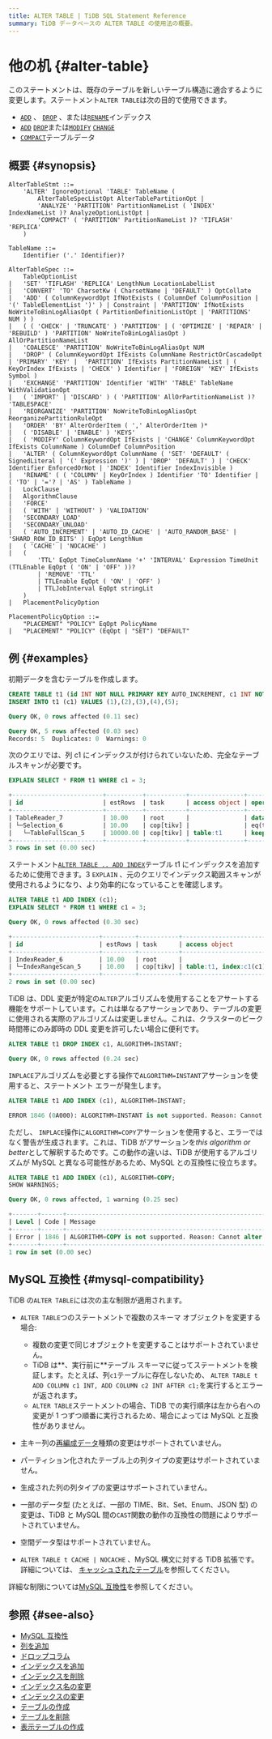 ```yaml
---
title: ALTER TABLE | TiDB SQL Statement Reference
summary: TiDB データベースの ALTER TABLE の使用法の概要。
---
```


# 他の机 {#alter-table}

このステートメントは、既存のテーブルを新しいテーブル構造に適合するように変更します。ステートメント`ALTER TABLE`は次の目的で使用できます。

-   [`ADD`](/sql-statements/sql-statement-add-index.md) 、 [`DROP`](/sql-statements/sql-statement-drop-index.md) 、または[`RENAME`](/sql-statements/sql-statement-rename-index.md)インデックス
-   [`ADD`](/sql-statements/sql-statement-add-column.md) [`DROP`](/sql-statements/sql-statement-drop-column.md)または[`MODIFY`](/sql-statements/sql-statement-modify-column.md) [`CHANGE`](/sql-statements/sql-statement-change-column.md)
-   [`COMPACT`](/sql-statements/sql-statement-alter-table-compact.md)テーブルデータ

## 概要 {#synopsis}

```ebnf+diagram
AlterTableStmt ::=
    'ALTER' IgnoreOptional 'TABLE' TableName (
        AlterTableSpecListOpt AlterTablePartitionOpt |
        'ANALYZE' 'PARTITION' PartitionNameList ( 'INDEX' IndexNameList )? AnalyzeOptionListOpt |
        'COMPACT' ( 'PARTITION' PartitionNameList )? 'TIFLASH' 'REPLICA'
    )

TableName ::=
    Identifier ('.' Identifier)?

AlterTableSpec ::=
    TableOptionList
|   'SET' 'TIFLASH' 'REPLICA' LengthNum LocationLabelList
|   'CONVERT' 'TO' CharsetKw ( CharsetName | 'DEFAULT' ) OptCollate
|   'ADD' ( ColumnKeywordOpt IfNotExists ( ColumnDef ColumnPosition | '(' TableElementList ')' ) | Constraint | 'PARTITION' IfNotExists NoWriteToBinLogAliasOpt ( PartitionDefinitionListOpt | 'PARTITIONS' NUM ) )
|   ( ( 'CHECK' | 'TRUNCATE' ) 'PARTITION' | ( 'OPTIMIZE' | 'REPAIR' | 'REBUILD' ) 'PARTITION' NoWriteToBinLogAliasOpt ) AllOrPartitionNameList
|   'COALESCE' 'PARTITION' NoWriteToBinLogAliasOpt NUM
|   'DROP' ( ColumnKeywordOpt IfExists ColumnName RestrictOrCascadeOpt | 'PRIMARY' 'KEY' |  'PARTITION' IfExists PartitionNameList | ( KeyOrIndex IfExists | 'CHECK' ) Identifier | 'FOREIGN' 'KEY' IfExists Symbol )
|   'EXCHANGE' 'PARTITION' Identifier 'WITH' 'TABLE' TableName WithValidationOpt
|   ( 'IMPORT' | 'DISCARD' ) ( 'PARTITION' AllOrPartitionNameList )? 'TABLESPACE'
|   'REORGANIZE' 'PARTITION' NoWriteToBinLogAliasOpt ReorganizePartitionRuleOpt
|   'ORDER' 'BY' AlterOrderItem ( ',' AlterOrderItem )*
|   ( 'DISABLE' | 'ENABLE' ) 'KEYS'
|   ( 'MODIFY' ColumnKeywordOpt IfExists | 'CHANGE' ColumnKeywordOpt IfExists ColumnName ) ColumnDef ColumnPosition
|   'ALTER' ( ColumnKeywordOpt ColumnName ( 'SET' 'DEFAULT' ( SignedLiteral | '(' Expression ')' ) | 'DROP' 'DEFAULT' ) | 'CHECK' Identifier EnforcedOrNot | 'INDEX' Identifier IndexInvisible )
|   'RENAME' ( ( 'COLUMN' | KeyOrIndex ) Identifier 'TO' Identifier | ( 'TO' | '='? | 'AS' ) TableName )
|   LockClause
|   AlgorithmClause
|   'FORCE'
|   ( 'WITH' | 'WITHOUT' ) 'VALIDATION'
|   'SECONDARY_LOAD'
|   'SECONDARY_UNLOAD'
|   ( 'AUTO_INCREMENT' | 'AUTO_ID_CACHE' | 'AUTO_RANDOM_BASE' | 'SHARD_ROW_ID_BITS' ) EqOpt LengthNum
|   ( 'CACHE' | 'NOCACHE' )
|   (
        'TTL' EqOpt TimeColumnName '+' 'INTERVAL' Expression TimeUnit (TTLEnable EqOpt ( 'ON' | 'OFF' ))?
        | 'REMOVE' 'TTL'
        | TTLEnable EqOpt ( 'ON' | 'OFF' )
        | TTLJobInterval EqOpt stringLit
    )
|   PlacementPolicyOption

PlacementPolicyOption ::=
    "PLACEMENT" "POLICY" EqOpt PolicyName
|   "PLACEMENT" "POLICY" (EqOpt | "SET") "DEFAULT"
```

## 例 {#examples}

初期データを含むテーブルを作成します。

```sql
CREATE TABLE t1 (id INT NOT NULL PRIMARY KEY AUTO_INCREMENT, c1 INT NOT NULL);
INSERT INTO t1 (c1) VALUES (1),(2),(3),(4),(5);
```

```sql
Query OK, 0 rows affected (0.11 sec)

Query OK, 5 rows affected (0.03 sec)
Records: 5  Duplicates: 0  Warnings: 0
```

次のクエリでは、列 c1 にインデックスが付けられていないため、完全なテーブルスキャンが必要です。

```sql
EXPLAIN SELECT * FROM t1 WHERE c1 = 3;
```

```sql
+-------------------------+----------+-----------+---------------+--------------------------------+
| id                      | estRows  | task      | access object | operator info                  |
+-------------------------+----------+-----------+---------------+--------------------------------+
| TableReader_7           | 10.00    | root      |               | data:Selection_6               |
| └─Selection_6           | 10.00    | cop[tikv] |               | eq(test.t1.c1, 3)              |
|   └─TableFullScan_5     | 10000.00 | cop[tikv] | table:t1      | keep order:false, stats:pseudo |
+-------------------------+----------+-----------+---------------+--------------------------------+
3 rows in set (0.00 sec)
```

ステートメント[`ALTER TABLE .. ADD INDEX`](/sql-statements/sql-statement-add-index.md)テーブル t1 にインデックスを追加するために使用できます。3 `EXPLAIN` 、元のクエリでインデックス範囲スキャンが使用されるようになり、より効率的になっていることを確認します。

```sql
ALTER TABLE t1 ADD INDEX (c1);
EXPLAIN SELECT * FROM t1 WHERE c1 = 3;
```

```sql
Query OK, 0 rows affected (0.30 sec)

+------------------------+---------+-----------+------------------------+---------------------------------------------+
| id                     | estRows | task      | access object          | operator info                               |
+------------------------+---------+-----------+------------------------+---------------------------------------------+
| IndexReader_6          | 10.00   | root      |                        | index:IndexRangeScan_5                      |
| └─IndexRangeScan_5     | 10.00   | cop[tikv] | table:t1, index:c1(c1) | range:[3,3], keep order:false, stats:pseudo |
+------------------------+---------+-----------+------------------------+---------------------------------------------+
2 rows in set (0.00 sec)
```

TiDB は、DDL 変更が特定の`ALTER`アルゴリズムを使用することをアサートする機能をサポートしています。これは単なるアサーションであり、テーブルの変更に使用される実際のアルゴリズムは変更しません。これは、クラスターのピーク時間帯にのみ即時の DDL 変更を許可したい場合に便利です。

```sql
ALTER TABLE t1 DROP INDEX c1, ALGORITHM=INSTANT;
```

```sql
Query OK, 0 rows affected (0.24 sec)
```

`INPLACE`アルゴリズムを必要とする操作で`ALGORITHM=INSTANT`アサーションを使用すると、ステートメント エラーが発生します。

```sql
ALTER TABLE t1 ADD INDEX (c1), ALGORITHM=INSTANT;
```

```sql
ERROR 1846 (0A000): ALGORITHM=INSTANT is not supported. Reason: Cannot alter table by INSTANT. Try ALGORITHM=INPLACE.
```

ただし、 `INPLACE`操作に`ALGORITHM=COPY`アサーションを使用すると、エラーではなく警告が生成されます。これは、TiDB がアサーションを*this algorithm or better*として解釈するためです。この動作の違いは、TiDB が使用するアルゴリズムが MySQL と異なる可能性があるため、MySQL との互換性に役立ちます。

```sql
ALTER TABLE t1 ADD INDEX (c1), ALGORITHM=COPY;
SHOW WARNINGS;
```

```sql
Query OK, 0 rows affected, 1 warning (0.25 sec)

+-------+------+---------------------------------------------------------------------------------------------+
| Level | Code | Message                                                                                     |
+-------+------+---------------------------------------------------------------------------------------------+
| Error | 1846 | ALGORITHM=COPY is not supported. Reason: Cannot alter table by COPY. Try ALGORITHM=INPLACE. |
+-------+------+---------------------------------------------------------------------------------------------+
1 row in set (0.00 sec)
```

## MySQL 互換性 {#mysql-compatibility}

TiDB の`ALTER TABLE`には次の主な制限が適用されます。

-   `ALTER TABLE`つのステートメントで複数のスキーマ オブジェクトを変更する場合:

    -   複数の変更で同じオブジェクトを変更することはサポートされていません。
    -   TiDB は**、実行前に**テーブル スキーマに従ってステートメントを検証します。たとえば、列`c1`テーブルに存在しないため、 `ALTER TABLE t ADD COLUMN c1 INT, ADD COLUMN c2 INT AFTER c1;`を実行するとエラーが返されます。
    -   `ALTER TABLE`ステートメントの場合、TiDB での実行順序は左から右への変更が 1 つずつ順番に実行されるため、場合によっては MySQL と互換性がありません。

-   主キー列の[再編成データ](/sql-statements/sql-statement-modify-column.md#reorg-data-change)種類の変更はサポートされていません。

-   パーティション化されたテーブル上の列タイプの変更はサポートされていません。

-   生成された列の列タイプの変更はサポートされていません。

-   一部のデータ型 (たとえば、一部の TIME、Bit、Set、Enum、JSON 型) の変更は、TiDB と MySQL 間の`CAST`関数の動作の互換性の問題によりサポートされていません。

-   空間データ型はサポートされていません。

-   `ALTER TABLE t CACHE | NOCACHE` 、MySQL 構文に対する TiDB 拡張です。詳細については、 [キャッシュされたテーブル](/cached-tables.md)を参照してください。

詳細な制限については[MySQL 互換性](/mysql-compatibility.md#ddl-operations)を参照してください。

## 参照 {#see-also}

-   [MySQL 互換性](/mysql-compatibility.md#ddl-operations)
-   [列を追加](/sql-statements/sql-statement-add-column.md)
-   [ドロップコラム](/sql-statements/sql-statement-drop-column.md)
-   [インデックスを追加](/sql-statements/sql-statement-add-index.md)
-   [インデックスを削除](/sql-statements/sql-statement-drop-index.md)
-   [インデックス名の変更](/sql-statements/sql-statement-rename-index.md)
-   [インデックスの変更](/sql-statements/sql-statement-alter-index.md)
-   [テーブルの作成](/sql-statements/sql-statement-create-table.md)
-   [テーブルを削除](/sql-statements/sql-statement-drop-table.md)
-   [表示テーブルの作成](/sql-statements/sql-statement-show-create-table.md)
